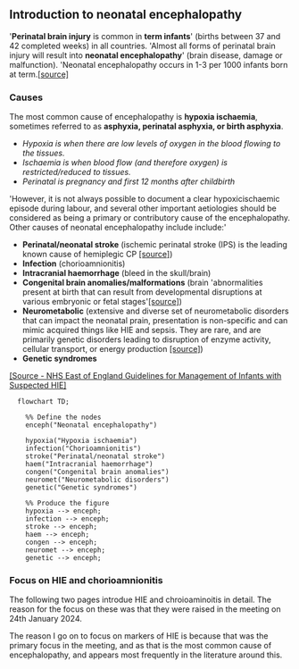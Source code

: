 ## Introduction to neonatal encephalopathy

'**Perinatal brain injury** is common in **term infants**' (births between 37 and 42 completed weeks) in all countries. 'Almost all forms of perinatal brain injury will result into **neonatal encephalopathy**' (brain disease, damage or malfunction). 'Neonatal encephalopathy occurs in 1-3 per 1000 infants born at term.[[source]](https://doi.org/10.1016%2Fj.nbd.2015.09.011)

### Causes

The most common cause of encephalopathy is **hypoxia ischaemia**, sometimes referred to as **asphyxia, perinatal asphyxia, or birth asphyxia**.
* *Hypoxia is when there are low levels of oxygen in the blood flowing to the tissues.*
* *Ischaemia is when blood flow (and therefore oxygen) is restricted/reduced to tissues.*
* *Perinatal is pregnancy and first 12 months after childbirth*

'However, it is not always possible to document a clear hypoxicischaemic episode during labour, and several other important aetiologies should be considered as being a primary or contributory cause of the encephalopathy. Other causes of neonatal encephalopathy include include:'
* **Perinatal/neonatal stroke** (ischemic perinatal stroke (IPS) is the leading known cause of hemiplegic CP [[source]](https://doi.org/10.1016/j.gpeds.2022.100025))
* **Infection** (chorioamnionitis)
* **Intracranial haemorrhage** (bleed in the skull/brain)
* **Congenital brain anomalies/malformations** (brain 'abnormalities present at birth that can result from developmental disruptions at various embryonic or fetal stages'[[source]](https://doi.org/10.1016/j.spen.2022.100973))
* **Neurometabolic** (extensive and diverse set of neurometabolic disorders that can impact the neonatal prain, presentation is non-specific and can mimic acquired things like HIE and sepsis. They are rare, and are primarily genetic disorders leading to disruption of enzyme activity, cellular transport, or energy production [[source]](https://journals.lww.com/topicsinmri/fulltext/2018/08000/neurometabolic_disorders_of_the_newborn.1.aspx))
* **Genetic syndromes**

[[Source - NHS East of England Guidelines for Management of Infants with Suspected HIE]](https://www.eoeneonatalpccsicnetwork.nhs.uk/wp-content/uploads/2021/10/HIE-Guideline.pdf)

```{mermaid}
  flowchart TD;

    %% Define the nodes
    enceph("Neonatal encephalopathy")

    hypoxia("Hypoxia ischaemia")
    infection("Chorioamnionitis")
    stroke("Perinatal/neonatal stroke")
    haem("Intracranial haemorrhage")
    congen("Congenital brain anomalies")
    neuromet("Neurometabolic disorders")
    genetic("Genetic syndromes")

    %% Produce the figure
    hypoxia --> enceph;
    infection --> enceph;
    stroke --> enceph;
    haem --> enceph;
    congen --> enceph;
    neuromet --> enceph;
    genetic --> enceph;
```

### Focus on HIE and chorioamnionitis

The following two pages introdue HIE and chroioaminoitis in detail. The reason for the focus on these was that they were raised in the meeting on 24th January 2024.

The reason I go on to focus on markers of HIE is because that was the primary focus in the meeting, and as that is the most common cause of encephalopathy, and appears most frequently in the literature around this.